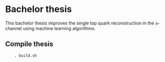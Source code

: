 # Bachelor thesis
This bachelor thesis improves the single top quark reconstruction in the s-channel using machine learning algorithms.

## Compile thesis

```
    . build.sh
